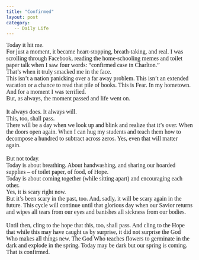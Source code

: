 ```yaml
---
title: "Confirmed"
layout: post
category:
   -- Daily Life
---
```

<p style="margin:0in;margin-bottom:.0001pt;font-size:16px;font-family:Cambria;">Today it hit me.</p>
<p style="margin:0in;margin-bottom:.0001pt;font-size:16px;font-family:Cambria;">For just a moment, it became heart-stopping, breath-taking, and real. I was scrolling through Facebook, reading the home-schooling memes and toilet paper talk when I saw four words: “confirmed case in Charlton.”</p>
<p style="margin:0in;margin-bottom:.0001pt;font-size:16px;font-family:Cambria;">That’s when it truly smacked me in the face.</p>
<p style="margin:0in;margin-bottom:.0001pt;font-size:16px;font-family:Cambria;">This isn’t a nation panicking over a far away problem. This isn’t an extended vacation or a chance to read that pile of books. This is Fear. In my hometown.</p>
<p style="margin:0in;margin-bottom:.0001pt;font-size:16px;font-family:Cambria;">And for a moment I was terrified.</p>
<p style="margin:0in;margin-bottom:.0001pt;font-size:16px;font-family:Cambria;">But, as always, the moment passed and life went on.</p>
<p style="margin:0in;margin-bottom:.0001pt;font-size:16px;font-family:Cambria;">
  <br>
</p>
<p style="margin:0in;margin-bottom:.0001pt;font-size:16px;font-family:Cambria;">It always does. It always will.</p>
<p style="margin:0in;margin-bottom:.0001pt;font-size:16px;font-family:Cambria;">This, too, shall pass.</p>
<p style="margin:0in;margin-bottom:.0001pt;font-size:16px;font-family:Cambria;">There will be a day when we look up and blink and realize that it’s over. When the doors open again. When I can hug my students and teach them how to decompose a hundred to subtract across zeros. Yes, even that will matter again.</p>
<p style="margin:0in;margin-bottom:.0001pt;font-size:16px;font-family:Cambria;">&nbsp;</p>
<p style="margin:0in;margin-bottom:.0001pt;font-size:16px;font-family:Cambria;">But not today.</p>
<p style="margin:0in;margin-bottom:.0001pt;font-size:16px;font-family:Cambria;">Today is about breathing. About handwashing, and sharing our hoarded supplies – of toilet paper, of food, of Hope.</p>
<p style="margin:0in;margin-bottom:.0001pt;font-size:16px;font-family:Cambria;">Today is about coming together (while sitting apart) and encouraging each other.</p>
<p style="margin:0in;margin-bottom:.0001pt;font-size:16px;font-family:Cambria;">Yes, it is scary right now.</p>
<p style="margin:0in;margin-bottom:.0001pt;font-size:16px;font-family:Cambria;">But it’s been scary in the past, too. And, sadly, it will be scary again in the future. This cycle will continue until that glorious day when our Savior returns and wipes all tears from our eyes and banishes all sickness from our bodies.</p>
<p style="margin:0in;margin-bottom:.0001pt;font-size:16px;font-family:Cambria;">&nbsp;</p>
<p style="margin:0in;margin-bottom:.0001pt;font-size:16px;font-family:Cambria;">Until then, cling to the hope that this, too, shall pass. And cling to the Hope that while this may have caught us by surprise, it did not surprise the God Who makes all things new. The God Who teaches flowers to germinate in the dark and explode in the spring. Today may be dark but our spring is coming.</p>
<p style="margin:0in;margin-bottom:.0001pt;font-size:16px;font-family:Cambria;">That is confirmed.</p>
<p style="margin:0in;margin-bottom:.0001pt;font-size:16px;font-family:Cambria;">&nbsp;</p>
<p style="margin:0in;margin-bottom:.0001pt;font-size:16px;font-family:Cambria;">&nbsp;</p>
<p style="margin:0in;margin-bottom:.0001pt;font-size:16px;font-family:Cambria;">&nbsp;</p>
